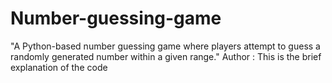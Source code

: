 # Number-guessing-game
"A Python-based number guessing game where players attempt to guess a randomly generated number within a given range."
Author : This is the brief explanation of the code 
